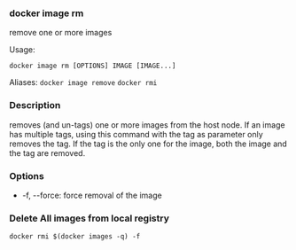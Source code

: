 ### docker image rm
remove one or more images

Usage:
```
docker image rm [OPTIONS] IMAGE [IMAGE...]
```

Aliases:
`docker image remove` `docker rmi`

### Description
removes (and un-tags) one or more images from the host node. If an image has multiple tags, using this command with the 
tag as parameter only removes the tag. If the tag is the only one for the image, both the image and the tag are removed.

### Options
- -f, --force: force removal of the image

### Delete All images from local registry
```
docker rmi $(docker images -q) -f
```
